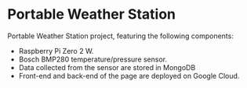 # Portable Weather Station
Portable Weather Station project, featuring the following components:
* Raspberry Pi Zero 2 W.
* Bosch BMP280 temperature/pressure sensor.
* Data collected from the sensor are stored in MongoDB
* Front-end and back-end of the page are deployed on Google Cloud.
